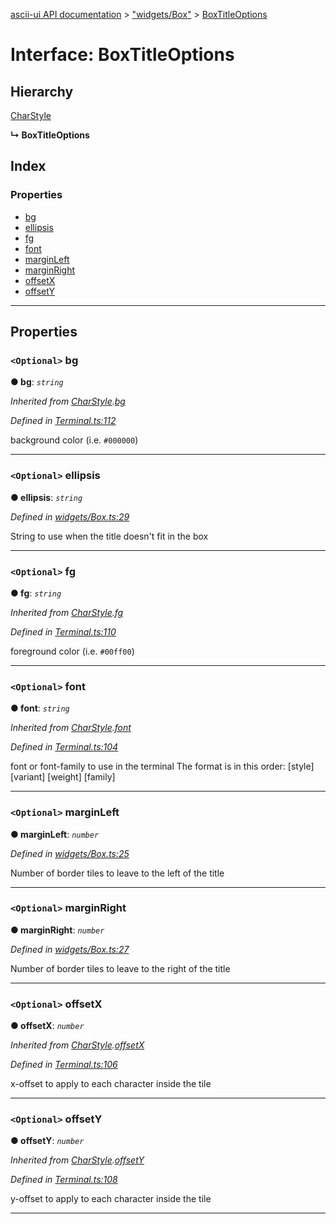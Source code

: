 [ascii-ui API documentation](../README.md) > ["widgets/Box"](../modules/_widgets_box_.md) > [BoxTitleOptions](../interfaces/_widgets_box_.boxtitleoptions.md)

# Interface: BoxTitleOptions

## Hierarchy

 [CharStyle](_terminal_.charstyle.md)

**↳ BoxTitleOptions**

## Index

### Properties

* [bg](_widgets_box_.boxtitleoptions.md#bg)
* [ellipsis](_widgets_box_.boxtitleoptions.md#ellipsis)
* [fg](_widgets_box_.boxtitleoptions.md#fg)
* [font](_widgets_box_.boxtitleoptions.md#font)
* [marginLeft](_widgets_box_.boxtitleoptions.md#marginleft)
* [marginRight](_widgets_box_.boxtitleoptions.md#marginright)
* [offsetX](_widgets_box_.boxtitleoptions.md#offsetx)
* [offsetY](_widgets_box_.boxtitleoptions.md#offsety)

---

## Properties

<a id="bg"></a>

### `<Optional>` bg

**● bg**: *`string`*

*Inherited from [CharStyle](_terminal_.charstyle.md).[bg](_terminal_.charstyle.md#bg)*

*Defined in [Terminal.ts:112](https://github.com/danikaze/ascii-ui/blob/da18f7c/src/Terminal.ts#L112)*

background color (i.e. `#000000`)

___
<a id="ellipsis"></a>

### `<Optional>` ellipsis

**● ellipsis**: *`string`*

*Defined in [widgets/Box.ts:29](https://github.com/danikaze/ascii-ui/blob/da18f7c/src/widgets/Box.ts#L29)*

String to use when the title doesn't fit in the box

___
<a id="fg"></a>

### `<Optional>` fg

**● fg**: *`string`*

*Inherited from [CharStyle](_terminal_.charstyle.md).[fg](_terminal_.charstyle.md#fg)*

*Defined in [Terminal.ts:110](https://github.com/danikaze/ascii-ui/blob/da18f7c/src/Terminal.ts#L110)*

foreground color (i.e. `#00ff00`)

___
<a id="font"></a>

### `<Optional>` font

**● font**: *`string`*

*Inherited from [CharStyle](_terminal_.charstyle.md).[font](_terminal_.charstyle.md#font)*

*Defined in [Terminal.ts:104](https://github.com/danikaze/ascii-ui/blob/da18f7c/src/Terminal.ts#L104)*

font or font-family to use in the terminal The format is in this order: \[style\] \[variant\] \[weight\] \[family\]

___
<a id="marginleft"></a>

### `<Optional>` marginLeft

**● marginLeft**: *`number`*

*Defined in [widgets/Box.ts:25](https://github.com/danikaze/ascii-ui/blob/da18f7c/src/widgets/Box.ts#L25)*

Number of border tiles to leave to the left of the title

___
<a id="marginright"></a>

### `<Optional>` marginRight

**● marginRight**: *`number`*

*Defined in [widgets/Box.ts:27](https://github.com/danikaze/ascii-ui/blob/da18f7c/src/widgets/Box.ts#L27)*

Number of border tiles to leave to the right of the title

___
<a id="offsetx"></a>

### `<Optional>` offsetX

**● offsetX**: *`number`*

*Inherited from [CharStyle](_terminal_.charstyle.md).[offsetX](_terminal_.charstyle.md#offsetx)*

*Defined in [Terminal.ts:106](https://github.com/danikaze/ascii-ui/blob/da18f7c/src/Terminal.ts#L106)*

x-offset to apply to each character inside the tile

___
<a id="offsety"></a>

### `<Optional>` offsetY

**● offsetY**: *`number`*

*Inherited from [CharStyle](_terminal_.charstyle.md).[offsetY](_terminal_.charstyle.md#offsety)*

*Defined in [Terminal.ts:108](https://github.com/danikaze/ascii-ui/blob/da18f7c/src/Terminal.ts#L108)*

y-offset to apply to each character inside the tile

___

